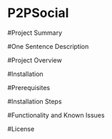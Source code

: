 # P2PSocial

#Project Summary

#One Sentence Description

#Project Overview

#Installation

#Prerequisites

#Installation Steps

#Functionality and Known Issues

#License
